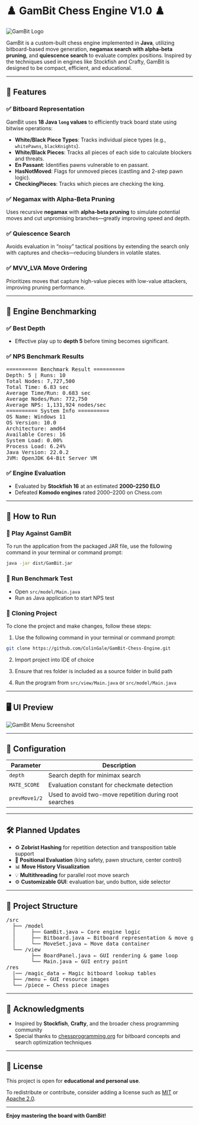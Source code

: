 # ♟️ GamBit Chess Engine V1.0 ♟️

![GamBit Logo](./res/menu/gambitlogo.png)

GamBit is a custom-built chess engine implemented in **Java**, utilizing bitboard-based move generation, **negamax search with alpha-beta pruning**, and **quiescence search** to evaluate complex positions. Inspired by the techniques used in engines like Stockfish and Crafty, GamBit is designed to be compact, efficient, and educational.

---

## 🚀 Features

### ✅ Bitboard Representation
GamBit uses **18 Java `long` values** to efficiently track board state using bitwise operations:

- **White/Black Piece Types**: Tracks individual piece types (e.g., `whitePawns`, `blackKnights`).
- **White/Black Pieces**: Tracks all pieces of each side to calculate blockers and threats.
- **En Passant**: Identifies pawns vulnerable to en passant.
- **HasNotMoved**: Flags for unmoved pieces (castling and 2-step pawn logic).
- **CheckingPieces**: Tracks which pieces are checking the king.

### ✅ Negamax with Alpha-Beta Pruning
Uses recursive **negamax** with **alpha-beta pruning** to simulate potential moves and cut unpromising branches—greatly improving speed and depth.

### ✅ Quiescence Search
Avoids evaluation in “noisy” tactical positions by extending the search only with captures and checks—reducing blunders in volatile states.

### ✅ MVV_LVA Move Ordering
Prioritizes moves that capture high-value pieces with low-value attackers, improving pruning performance.

---

## 🧠 Engine Benchmarking

### ✅ Best Depth
- Effective play up to **depth 5** before timing becomes significant.

### ✅ NPS Benchmark Results

<pre>
========== Benchmark Result ========== 
Depth: 5 | Runs: 10 
Total Nodes: 7,727,500 
Total Time: 6.83 sec 
Average Time/Run: 0.683 sec 
Average Nodes/Run: 772,750 
Average NPS: 1,131,924 nodes/sec 
========== System Info ==========
OS Name: Windows 11
OS Version: 10.0
Architecture: amd64
Available Cores: 16
System Load: 0.00%
Process Load: 6.24%
Java Version: 22.0.2
JVM: OpenJDK 64-Bit Server VM
</pre>

### ✅ Engine Evaluation

- Evaluated by **Stockfish 16** at an estimated **2000–2250 ELO**
- Defeated **Komodo engines** rated 2000–2200 on Chess.com

---

## 🧪 How to Run

### 🔹 Play Against GamBit

To run the application from the packaged JAR file, use the following command in your terminal or command prompt:

```bash
java -jar dist/GamBit.jar
```

### 🔹 Run Benchmark Test
- Open `src/model/Main.java`
- Run as Java application to start NPS test

### 🔹 Cloning Project

To clone the project and make changes, follow these steps:

1. Use the following command in your terminal or command prompt:

```bash
git clone https://github.com/ColinGale/GamBit-Chess-Engine.git
```

2. Import project into IDE of choice

3. Ensure that res folder is included as a source folder in build path

4. Run the program from `src/view/Main.java` or `src/model/Main.java`

---

## 🖥️ UI Preview

![GamBit Menu Screenshot](./res/menu/menu-screenshot.png)

---

## 🔧 Configuration

| Parameter     | Description                                             |
|---------------|---------------------------------------------------------|
| `depth`       | Search depth for minimax search                         |
| `MATE_SCORE`  | Evaluation constant for checkmate detection             |
| `prevMove1/2` | Used to avoid two-move repetition during root searches  |

---

## 🛠️ Planned Updates

- ♻️ **Zobrist Hashing** for repetition detection and transposition table support  
- 🧮 **Positional Evaluation** (king safety, pawn structure, center control)  
- 📊 **Move History Visualization**  
- 💡 **Multithreading** for parallel root move search  
- ⚙️ **Customizable GUI**: evaluation bar, undo button, side selector  

---

## 📁 Project Structure

<pre>
/src 
  ├── /model
  │     ├── GamBit.java ← Core engine logic 
  │     ├── Bitboard.java ← Bitboard representation & move generation 
  │     └── MoveSet.java ← Move data container 
  └── /view 
        ├── BoardPanel.java ← GUI rendering & game loop 
        └── Main.java ← GUI entry point
/res 
  |── /magic_data ← Magic bitboard lookup tables 
  ├── /menu ← GUI resource images 
  └── /piece ← Chess piece images 
</pre>

---

## 🙏 Acknowledgments

- Inspired by **Stockfish**, **Crafty**, and the broader chess programming community
- Special thanks to [chessprogramming.org](https://www.chessprogramming.org) for bitboard concepts and search optimization techniques

---

## 📜 License

This project is open for **educational and personal use**.

To redistribute or contribute, consider adding a license such as [MIT](https://opensource.org/licenses/MIT) or [Apache 2.0](https://www.apache.org/licenses/LICENSE-2.0).

---

**Enjoy mastering the board with GamBit!**
